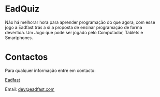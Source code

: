 # EadQuiz
Não há melhorar hora para aprender programação do que agora, com esse jogo a Eadfast trás   a si a proposta de ensinar programaçáo de forma devertida. Um Jogo que pode ser jogado pelo Computador, Tablets e Smartphones.


# Contactos

Para qualquer informação entre em contacto:


[Eadfast](www.eadfast.com)

Email: dev@eadfast.com

